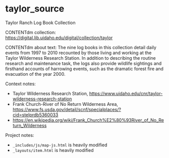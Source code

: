 # taylor_source

Taylor Ranch Log Book Collection

CONTENTdm collection: https://digital.lib.uidaho.edu/digital/collection/taylor

CONTENTdm about text: The nine log books in this collection detail daily events from 1997 to 2010 recounted by those living and working at the Taylor Wilderness Research Station. In addition to describing the routine research and maintenance task, the logs also provide wildlife sightings and firsthand accounts of harrowing events, such as the dramatic forest fire and evacuation of the year 2000.

Context notes:

- Taylor Wilderness Research Station, https://www.uidaho.edu/cnr/taylor-wilderness-research-station
- Frank Church-River of No Return Wilderness Area, https://www.fs.usda.gov/detail/scnf/specialplaces/?cid=stelprdb5360033
- https://en.wikipedia.org/wiki/Frank_Church%E2%80%93River_of_No_Return_Wilderness

Project notes:

- `_includes/js/map-js.html` is heavily modified
- `_layouts/item.html` is heavily modified
